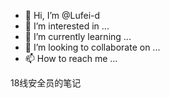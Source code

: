 - 👋 Hi, I’m @Lufei-d
- 👀 I’m interested in ...
- 🌱 I’m currently learning ...
- 💞️ I’m looking to collaborate on ...
- 📫 How to reach me ...




18线安全员的笔记
